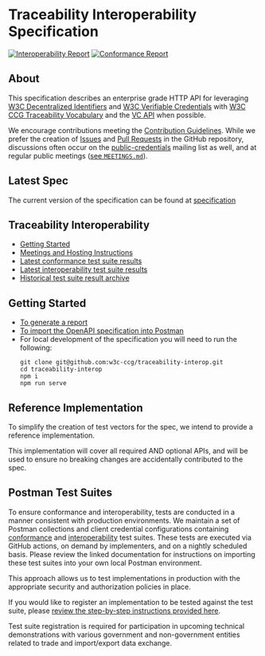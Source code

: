 # Traceability Interoperability Specification

[![Interoperability Report](https://github.com/w3c-ccg/traceability-interop/actions/workflows/interoperability-report.yml/badge.svg)](https://github.com/w3c-ccg/traceability-interop/actions/workflows/interoperability-report.yml)
[![Conformance Report](https://github.com/w3c-ccg/traceability-interop/actions/workflows/conformance-run.yml/badge.svg)](https://github.com/w3c-ccg/traceability-interop/actions/workflows/conformance-run.yml)

## About

This specification describes an enterprise grade HTTP API for leveraging 
[W3C Decentralized Identifiers](https://www.w3.org/TR/did-core/) and 
[W3C Verifiable Credentials](https://www.w3.org/TR/vc-data-model/) with 
[W3C CCG Traceability Vocabulary](https://w3c-ccg.github.io/traceability-vocab/) 
and the [VC API](https://w3c-ccg.github.io/vc-api/) when possible.

We encourage contributions meeting the [Contribution
Guidelines](CONTRIBUTING.md). While we prefer the creation of 
[Issues](https://github.com/w3c-ccg/traceability-interop/issues) and 
[Pull Requests](https://github.com/w3c-ccg/traceability-interop/pulls) in the 
GitHub repository, discussions often occur on the
[public-credentials](http://lists.w3.org/Archives/Public/public-credentials/)
mailing list as well, and at regular public meetings ([see `MEETINGS.md`](./MEETINGS.md)).

## Latest Spec

The current version of the specification can be found at [specification](https://w3id.org/traceability/interoperability/openapi)

## Traceability Interoperability

- [Getting Started](#getting-started)
- [Meetings and Hosting Instructions]('./MEETINGS.md')
- [Latest conformance test suite results](https://w3id.org/traceability/interoperability/reports/conformance)
- [Latest interoperability test suite results](https://w3id.org/traceability/interoperability/reports/interoperability)
- [Historical test suite result archive](https://w3id.org/traceability/interoperability/reports/archive)

## Getting Started



- [To generate a report](./reporting/README.md)
- [To import the OpenAPI specification into Postman](./OPENAPI.md)
- For local development of the specification you will need to run the following: 
  ```
  git clone git@github.com:w3c-ccg/traceability-interop.git
  cd traceability-interop
  npm i
  npm run serve
  ```


## Reference Implementation

To simplify the creation of test vectors for the spec, we intend to provide 
a reference implementation.

This implementation will cover all required AND optional APIs, and will be 
used to ensure no breaking changes are accidentally contributed to the spec.

## Postman Test Suites

To ensure conformance and interoperability, tests are conducted in a manner 
consistent with production environments. We maintain a set of Postman 
collections and client credential configurations containing 
[conformance](./tests) and [interoperability](./docs/tutorials) test suites. 
These tests are executed via GitHub actions, on demand by implementers, and 
on a nightly scheduled basis. Please review the linked documentation for 
instructions on importing these test suites into your own local Postman 
environment.

This approach allows us to test implementations in production with the 
appropriate security and authorization policies in place.

If you would like to register an implementation to be tested against the test 
suite, please 
[review the step-by-step instructions provided here](./environment-setup/README.md).

Test suite registration is required for participation in upcoming technical 
demonstrations with various government and non-government entities related to 
trade and import/export data exchange.


